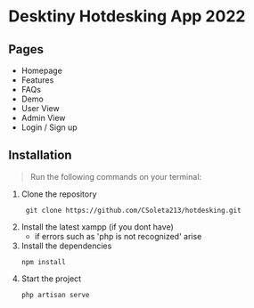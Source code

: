 # Desktiny Hotdesking App 2022

## Pages
- Homepage
- Features
- FAQs
- Demo
- User View
- Admin View
- Login / Sign up

## Installation
> Run the following commands on your terminal:

1. Clone the repository
   ```
    git clone https://github.com/CSoleta213/hotdesking.git
   ```
2. Install the latest xampp (if you dont have)
    - if errors such as 'php is not recognized' arise
3. Install the dependencies
   ```
   npm install
   ```
4. Start the project
   ```
   php artisan serve
   ```
